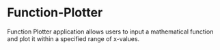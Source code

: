 # Function-Plotter
Function Plotter application allows users to input a mathematical function and plot it within a specified range of x-values.
